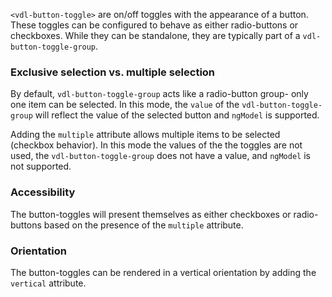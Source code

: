 `<vdl-button-toggle>` are on/off toggles with the appearance of a button. These toggles can be 
configured to behave as either radio-buttons or checkboxes. While they can be standalone, they are 
typically part of a `vdl-button-toggle-group`.


<!-- example(button-toggle-overview) -->

### Exclusive selection vs. multiple selection
By default, `vdl-button-toggle-group` acts like a radio-button group- only one item can be selected.
In this mode, the `value` of the `vdl-button-toggle-group` will reflect the value of the selected 
button and `ngModel` is supported. 

Adding the `multiple` attribute allows multiple items to be selected (checkbox behavior). In this
mode the values of the the toggles are not used, the `vdl-button-toggle-group` does not have a value, 
and `ngModel` is not supported.

### Accessibility
The button-toggles will present themselves as either checkboxes or radio-buttons based on the 
presence of the `multiple` attribute. 

### Orientation
The button-toggles can be rendered in a vertical orientation by adding the `vertical` attribute.
